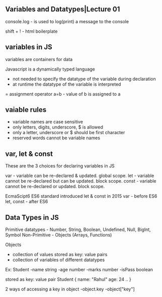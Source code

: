 Variables and Datatypes|Lecture 01
-----------------------------------------------------------

console.log - is used to log(print) a message to the console

shift + ! - html boilerplate

variables in JS
-----------------------------------------------------------
variables are containers for data

Javascript is a dynamically typed language
- not needed to specify the datatype of the variable during declaration 
- at runtime the datatype of the variable is interpreted

= assignment operator
a=b - value of b is assigned to a

vaiable rules
-----------------------------------------------------------
- variable names are case sensitive
- only letters, digits, underscore, $ is allowed
- only a letter, underscore or $ should be first character
- reserved words cannot be variable names

var, let & const 
-----------------------------------------------------------
These are the 3 choices for declaring variables in JS

var - variable can be re-declared & updated. global scope.
let - variable cannot be re-declared but can be updated. block scope.
const - variable cannot be re-declared or updated. block scope.

EcmaScipt6 ES6 standard introduced let & const in 2015
var - before ES6
let, const - after ES6


Data Types in JS
-----------------------------------------------------------
Primitive datatypes - Number, String, Boolean, Undefined, Null, BigInt, Symbol
Non-Primitive - Objects (Arrays, Functions)

Objects 
- collection of values stored as key: value pairs
- collection of variables of different datatypes

Ex:
Student
-name string
-age number
-marks number
-isPass boolean

stored as key: value pair
Student {
    name: "Rahul"
    age: 24
    ..
}

2 ways of accessing a key in object
-object.key
-object["key"]

